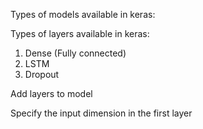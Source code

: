 Types of models available in keras:

Types of layers available in keras:
  1. Dense (Fully connected)
  2. LSTM 
  3. Dropout

Add layers to model

Specify the input dimension in the first layer
